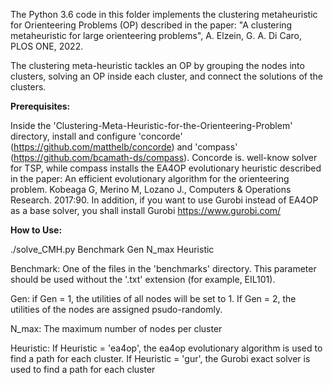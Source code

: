 The Python 3.6 code in this folder implements the clustering metaheuristic for Orienteering Problems (OP) described in the paper:
"A clustering metaheuristic for large orienteering problems", A. Elzein, G. A. Di Caro, PLOS ONE, 2022.

The clustering meta-heuristic tackles an OP by grouping the nodes into clusters, solving an OP inside each cluster, and connect the solutions of the clusters.


**Prerequisites:**

Inside the 'Clustering-Meta-Heuristic-for-the-Orienteering-Problem' directory, install and configure 'concorde' (https://github.com/matthelb/concorde) and 'compass' (https://github.com/bcamath-ds/compass). 
Concorde is. well-know solver for TSP, while compass installs the EA4OP evolutionary heuristic described in the paper: 
An efficient evolutionary algorithm for the orienteering problem. Kobeaga G, Merino M, Lozano J., Computers & Operations Research. 2017:90.
In addition, if you want to use Gurobi instead of EA4OP as a base solver, you shall install Gurobi https://www.gurobi.com/



**How to Use:**

./solve_CMH.py Benchmark Gen N_max Heuristic


Benchmark: One of the files in the 'benchmarks' directory. This parameter should be used without the '.txt' extension (for example, EIL101).

Gen: if Gen = 1, the utilities of all nodes will be set to 1. If Gen = 2, the utilities of the nodes are assigned psudo-randomly.

N_max: The maximum number of nodes per cluster

Heuristic: If Heuristic = 'ea4op', the ea4op evolutionary algorithm is used to find a path for each cluster. If Heuristic = 'gur', the Gurobi exact solver is used to find a path for each cluster
